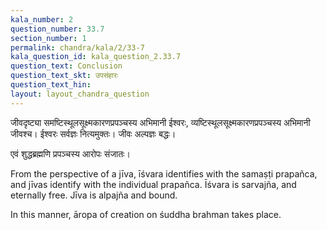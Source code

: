 ```yaml
---
kala_number: 2
question_number: 33.7
section_number: 1
permalink: chandra/kala/2/33-7
kala_question_id: kala_question_2.33.7
question_text: Conclusion
question_text_skt: उपसंहारः
question_text_hin: 
layout: layout_chandra_question
---
```


<!-- skt-start -->
जीवदृष्ट्या समष्टिस्थूलसूक्ष्मकारणप्रपञ्चस्य अभिमानी ईश्वरः, व्यष्टिस्थूलसूक्ष्मकारणप्रपञ्चस्य अभिमानी जीवश्च। ईश्वरः सर्वज्ञः नित्यमुक्तः। जीवः अल्पज्ञः बद्धः। 

एवं शुद्धब्रह्मणि प्रपञ्चस्य आरोपः संजातः।
<!-- skt-end -->

<!-- eng-start -->
From the perspective of a jīva, īśvara identifies with the samaṣṭi prapañca, and jīvas identify with the individual prapañca. Īśvara is sarvajña, and eternally free. Jīva is alpajña and bound.

In this manner, āropa of creation on śuddha brahman takes place.
<!-- eng-end -->
